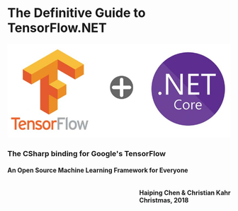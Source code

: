 # The Definitive Guide to TensorFlow.NET










![Front Cover](_static/front-cover.jpg)









### The CSharp binding for Google's TensorFlow

#### An Open Source Machine Learning Framework for Everyone

#### 











<p style='float:right;'> 
<b>Haiping Chen & Christian Kahr</b><br/>
<b>Christmas, 2018</b><br/>
</p>







